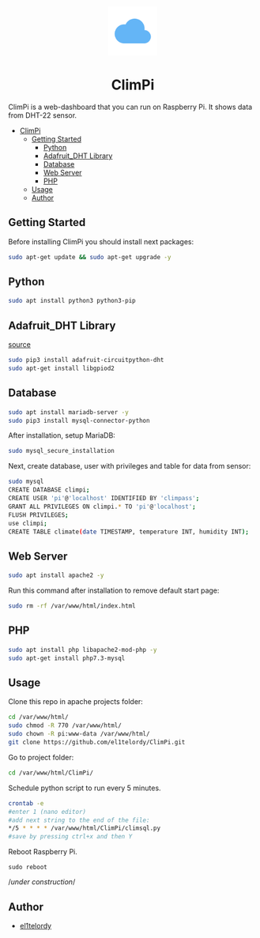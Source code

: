 <p align="center">
  <a href="https://github.com/el1telordy/ClimPi"><img src="https://raw.githubusercontent.com/el1telordy/ClimPi/main/ico.svg" height="100"></a>
</p>
<span align="center">
  
# ClimPi

</span>

ClimPi is a web-dashboard that you can run on Raspberry Pi. It shows data from DHT-22 sensor.

- [ClimPi](#ClimPi)
  - [Getting Started](#getting-started)
    - [Python](#python)
    - [Adafruit_DHT Library](#adafruit_dht-library)
    - [Database](#database)
    - [Web Server](#web-server)
    - [PHP](#php)
  - [Usage](#Usage)
  - [Author](#author)

## Getting Started

Before installing ClimPi you should install next packages:

```bash
sudo apt-get update && sudo apt-get upgrade -y
```

## Python
```bash
sudo apt install python3 python3-pip
```

## Adafruit_DHT Library
[source](https://github.com/adafruit/Adafruit_CircuitPython_DHT)
```bash
sudo pip3 install adafruit-circuitpython-dht
sudo apt-get install libgpiod2
```

## Database
```bash
sudo apt install mariadb-server -y
sudo pip3 install mysql-connector-python
```
After installation, setup MariaDB:
```bash
sudo mysql_secure_installation
```

Next, create database, user with privileges and table for data from sensor:
```bash
sudo mysql
CREATE DATABASE climpi;
CREATE USER 'pi'@'localhost' IDENTIFIED BY 'climpass';
GRANT ALL PRIVILEGES ON climpi.* TO 'pi'@'localhost';
FLUSH PRIVILEGES;
use climpi;
CREATE TABLE climate(date TIMESTAMP, temperature INT, humidity INT);
```

## Web Server
```bash
sudo apt install apache2 -y
```

Run this command after installation to remove default start page:
```bash
sudo rm -rf /var/www/html/index.html
```

## PHP
```bash
sudo apt install php libapache2-mod-php -y
sudo apt-get install php7.3-mysql
```

## Usage
Clone this repo in apache projects folder:
```bash
cd /var/www/html/
sudo chmod -R 770 /var/www/html/
sudo chown -R pi:www-data /var/www/html/
git clone https://github.com/el1telordy/ClimPi.git
```

Go to project folder:
```bash
cd /var/www/html/ClimPi/
```

Schedule python script to run every 5 minutes.
```bash
crontab -e
#enter 1 (nano editor)
#add next string to the end of the file:
*/5 * * * * /var/www/html/ClimPi/climsql.py
#save by pressing ctrl+x and then Y
```

Reboot Raspberry Pi.
```
sudo reboot
```
/*under construction*/

## Author
- [el1telordy](https://github.com/el1telordy)
